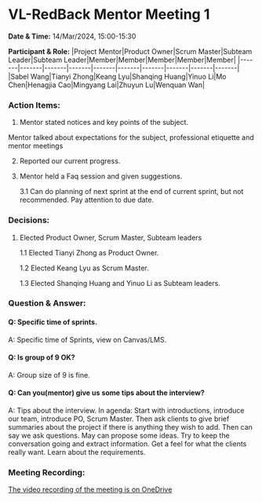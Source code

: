 # VL-RedBack Mentor Meeting 1

**Date & Time:** 14/Mar/2024, 15:00-15:30

**Participant & Role:**
|Project Mentor|Product Owner|Scrum Master|Subteam Leader|Subteam Leader|Member|Member|Member|Member|Member|
|-------|-------|-------|-------|-------|-------|-------|-------|-------|-------|
|Sabel Wang|Tianyi Zhong|Keang Lyu|Shanqing Huang|Yinuo Li|Mo Chen|Henagjia Cao|Mingyang Lai|Zhuyun Lu|Wenquan Wan|

### Action Items:
1. Mentor stated notices and key points of the subject.

Mentor talked about expectations for the subject, professional etiquette and mentor meetings

2. Reported our current progress.

3. Mentor held a Faq session and given suggestions.
	
	3.1	Can do planning of next sprint at the end of current sprint, but not recommended. Pay attention to due date.

### Decisions: 

1. Elected Product Owner, Scrum Master, Subteam leaders

	1.1 Elected Tianyi Zhong as Product Owner.

	1.2 Elected Keang Lyu as Scrum Master.

	1.3 Elected Shanqing Huang and Yinuo Li as Subteam leaders.

### Question & Answer:

#### Q: Specific time of sprints.

A: Specific time of Sprints, view on Canvas/LMS.

#### Q: Is group of 9 OK?

A: Group size of 9 is fine.

####  Q: Can you(mentor) give us some tips about the interview?

A: Tips about the interview. In agenda: Start with introductions, introduce our team, introduce PO, Scrum Master. Then ask clients to give brief summaries about the project if there is anything they wish to add. Then can say we ask questions. May can propose some ideas. Try to keep the conversation going and extract information. Get a feel for what the clients really want. Learn about the requirements.

### Meeting Recording:
[The video recording of the meeting is on OneDrive](https://unimelbcloud-my.sharepoint.com/:v:/g/personal/keangl_student_unimelb_edu_au/EagKIrIEC-dHqu40S7i948ABzSamQJoksxkDyYpu9smsaA?e=mBOv7N)
